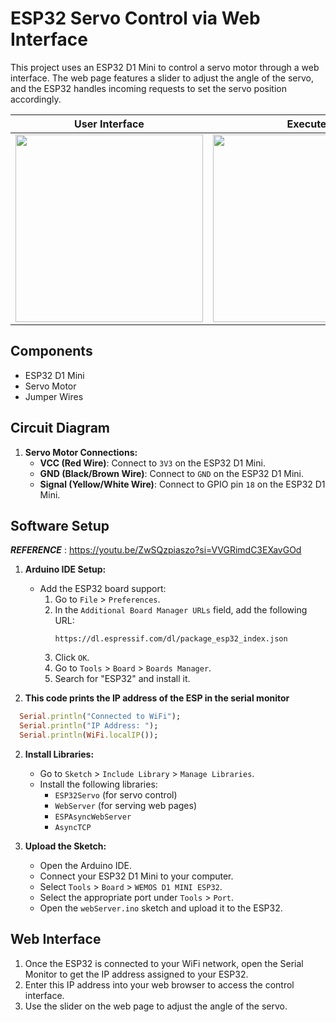 # ESP32 Servo Control via Web Interface

This project uses an ESP32 D1 Mini to control a servo motor through a web interface. The web page features a slider to adjust the angle of the servo, and the ESP32 handles incoming requests to set the servo position accordingly.


| User Interface | Execute  |
| -- | -- |
| <img src="https://github.com/user-attachments/assets/92b36290-759f-473b-b6a4-56ed300a5180" width="300" /> |   <img src="https://github.com/user-attachments/assets/bd2e47cf-54c6-4d0e-87c1-98c2ac8470ce" width="300" /> |


## Components

- ESP32 D1 Mini
- Servo Motor
- Jumper Wires

## Circuit Diagram

1. **Servo Motor Connections:**
   - **VCC (Red Wire)**: Connect to `3V3` on the ESP32 D1 Mini.
   - **GND (Black/Brown Wire)**: Connect to `GND` on the ESP32 D1 Mini.
   - **Signal (Yellow/White Wire)**: Connect to GPIO pin `18` on the ESP32 D1 Mini.

## Software Setup
***REFERENCE*** : https://youtu.be/ZwSQzpiaszo?si=VVGRimdC3EXavGOd
1. **Arduino IDE Setup:**
   - Add the ESP32 board support:
     1. Go to `File` > `Preferences`.
     2. In the `Additional Board Manager URLs` field, add the following URL:
        ```
        https://dl.espressif.com/dl/package_esp32_index.json
        ```
     3. Click `OK`.
     4. Go to `Tools` > `Board` > `Boards Manager`.
     5. Search for "ESP32" and install it.

2. **This code prints the IP address of the ESP in the serial monitor**
```ruby
  Serial.println("Connected to WiFi");
  Serial.println("IP Address: ");
  Serial.println(WiFi.localIP());
```
2. **Install Libraries:**
   - Go to `Sketch` > `Include Library` > `Manage Libraries`.
   - Install the following libraries:
     - `ESP32Servo` (for servo control)
     - `WebServer` (for serving web pages)
     - `ESPAsyncWebServer`
     - `AsyncTCP`

3. **Upload the Sketch:**
   - Open the Arduino IDE.
   - Connect your ESP32 D1 Mini to your computer.
   - Select `Tools` > `Board` > `WEMOS D1 MINI ESP32`.
   - Select the appropriate port under `Tools` > `Port`.
   - Open the `webServer.ino` sketch and upload it to the ESP32.

## Web Interface

1. Once the ESP32 is connected to your WiFi network, open the Serial Monitor to get the IP address assigned to your ESP32.
2. Enter this IP address into your web browser to access the control interface.
3. Use the slider on the web page to adjust the angle of the servo.
